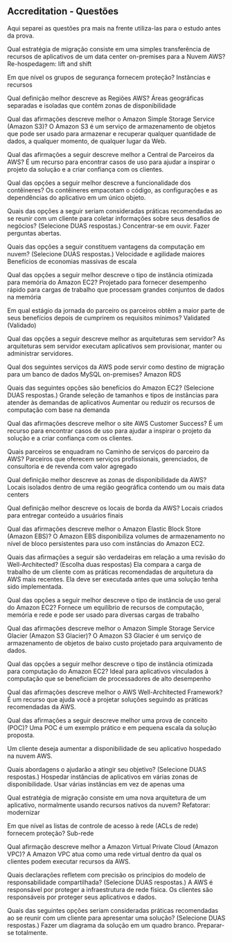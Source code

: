 ## Accreditation - Questões

Aqui separei as questões pra mais na frente utiliza-las para o estudo antes da prova.

Qual estratégia de migração consiste em uma simples transferência de recursos de aplicativos de um data center on-premises para a Nuvem AWS? 
Re-hospedagem: lift and shift

Em que nível os grupos de segurança fornecem proteção?
Instâncias e recursos

Qual definição melhor descreve as Regiões AWS?
Áreas geográficas separadas e isoladas que contêm zonas de disponibilidade

Qual das afirmações descreve melhor o Amazon Simple Storage Service (Amazon S3)?
O Amazon S3 é um serviço de armazenamento de objetos que pode ser usado para armazenar e recuperar qualquer quantidade de dados, 
a qualquer momento, de qualquer lugar da Web.

Qual das afirmações a seguir descreve melhor a Central de Parceiros da AWS?
É um recurso para encontrar casos de uso para ajudar a inspirar o projeto da solução e a criar confiança com os clientes.

Qual das opções a seguir melhor descreve a funcionalidade dos contêineres?
Os contêineres empacotam o código, as configurações e as dependências do aplicativo em um único objeto.

Quais das opções a seguir seriam consideradas práticas recomendadas ao se reunir com um cliente para coletar informações sobre seus desafios de negócios? (Selecione DUAS respostas.)
Concentrar-se em ouvir.
Fazer perguntas abertas.

Quais das opções a seguir constituem vantagens da computação em nuvem? (Selecione DUAS respostas.) 
Velocidade e agilidade maiores
Benefícios de economias massivas de escala

Qual das opções a seguir melhor descreve o tipo de instância otimizada para memória do Amazon EC2?
Projetado para fornecer desempenho rápido para cargas de trabalho que processam grandes conjuntos de dados na memória

Em qual estágio da jornada do parceiro os parceiros obtêm a maior parte de seus benefícios depois de cumprirem os requisitos mínimos?
Validated (Validado)

Qual das opções a seguir descreve melhor as arquiteturas sem servidor?
As arquiteturas sem servidor executam aplicativos sem provisionar, manter ou administrar servidores.

Qual dos seguintes serviços da AWS pode servir como destino de migração para um banco de dados MySQL on-premises?
Amazon RDS

Quais das seguintes opções são benefícios do Amazon EC2? (Selecione DUAS respostas.)
Grande seleção de tamanhos e tipos de instâncias para atender às demandas de aplicativos
Aumentar ou reduzir os recursos de computação com base na demanda

Qual das afirmações descreve melhor o site AWS Customer Success?
É um recurso para encontrar casos de uso para ajudar a inspirar o projeto da solução e a criar confiança com os clientes.

Quais parceiros se enquadram no Caminho de serviços do parceiro da AWS? 
Parceiros que oferecem serviços profissionais, gerenciados, de consultoria e de revenda com valor agregado

Qual definição melhor descreve as zonas de disponibilidade da AWS?
Locais isolados dentro de uma região geográfica contendo um ou mais data centers

Qual definição melhor descreve os locais de borda da AWS?
Locais criados para entregar conteúdo a usuários finais

Qual das afirmações descreve melhor o Amazon Elastic Block Store (Amazon EBS)?
O Amazon EBS disponibiliza volumes de armazenamento no nível de bloco persistentes para uso com instâncias do Amazon EC2.

Quais das afirmações a seguir são verdadeiras em relação a uma revisão do Well-Architected? (Escolha duas respostas)
Ela compara a carga de trabalho de um cliente com as práticas recomendadas de arquitetura da AWS mais recentes.
Ela deve ser executada antes que uma solução tenha sido implementada.

Qual das opções a seguir melhor descreve o tipo de instância de uso geral do Amazon EC2?
Fornece um equilíbrio de recursos de computação, memória e rede e pode ser usado para diversas cargas de trabalho

Qual das afirmações descreve melhor o Amazon Simple Storage Service Glacier (Amazon S3 Glacier)?
O Amazon S3 Glacier é um serviço de armazenamento de objetos de baixo custo projetado para arquivamento de dados.

Qual das opções a seguir melhor descreve o tipo de instância otimizada para computação do Amazon EC2?
Ideal para aplicativos vinculados à computação que se beneficiam de processadores de alto desempenho

Qual das afirmações descreve melhor o AWS Well-Architected Framework?
É um recurso que ajuda você a projetar soluções seguindo as práticas recomendadas da AWS.

Qual das afirmações a seguir descreve melhor uma prova de conceito (POC)?
Uma POC é um exemplo prático e em pequena escala da solução proposta.

Um cliente deseja aumentar a disponibilidade de seu aplicativo hospedado na nuvem AWS.  


Quais abordagens o ajudarão a atingir seu objetivo? (Selecione DUAS respostas.)
Hospedar instâncias de aplicativos em várias zonas de disponibilidade.
Usar várias instâncias em vez de apenas uma

Qual estratégia de migração consiste em uma nova arquitetura de um aplicativo, normalmente usando recursos nativos da nuvem?
Refatorar: modernizar

Em que nível as listas de controle de acesso à rede (ACLs de rede) fornecem proteção?
Sub-rede

Qual afirmação descreve melhor a Amazon Virtual Private Cloud (Amazon VPC)?
A Amazon VPC atua como uma rede virtual dentro da qual os clientes podem executar recursos da AWS.

Quais declarações refletem com precisão os princípios do modelo de responsabilidade compartilhada? (Selecione DUAS respostas.) 
A AWS é responsável por proteger a infraestrutura de rede física.
Os clientes são responsáveis por proteger seus aplicativos e dados.

Quais das seguintes opções seriam consideradas práticas recomendadas ao se reunir com um cliente para apresentar uma solução? (Selecione DUAS respostas.)
Fazer um diagrama da solução em um quadro branco.
Preparar-se totalmente.



